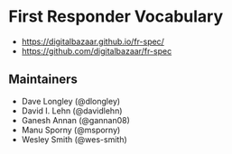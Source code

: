# First Responder Vocabulary

- https://digitalbazaar.github.io/fr-spec/
- https://github.com/digitalbazaar/fr-spec

## Maintainers

- Dave Longley (@dlongley)
- David I. Lehn (@davidlehn)
- Ganesh Annan (@gannan08)
- Manu Sporny (@msporny)
- Wesley Smith (@wes-smith)
